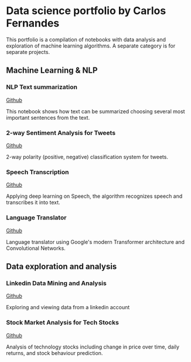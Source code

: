 # Data science portfolio by Carlos Fernandes

This portfolio is a compilation of notebooks with data analysis and exploration of machine learning algorithms. A separate category is for separate projects.

## Machine Learning & NLP

### NLP Text summarization

[Github](https://github.com/carlosfernandescrypt/carlosfernandescrypt.github.io/blob/main/notebooks/Summarizing%20texts%20with%20cosine%20similarity.ipynb)

This notebook shows how text can be summarized choosing several most important sentences from the text.

### 2-way Sentiment Analysis for Tweets

[Github](https://github.com/carlosfernandescrypt/carlosfernandescrypt.github.io/blob/main/notebooks/2-way%20Sentiment%20Analysis%20for%20Tweets.ipynb)

2-way polarity (positive, negative) classification system for tweets.

### Speech Transcription

[Github](https://github.com/carlosfernandescrypt/carlosfernandescrypt.github.io/blob/main/notebooks/Speech%20Transcriptions.ipynb)

Applying deep learning on Speech, the algorithm recognizes speech and transcribes it into text.



### Language Translator

[Github](https://github.com/carlosfernandescrypt/carlosfernandescrypt.github.io/blob/main/notebooks/Language%20Translator.ipynb)

Language translator using Google's modern Transformer architecture and Convolutional Networks.

## Data exploration and analysis

### Linkedin Data Mining and Analysis

[Github](https://github.com/carlosfernandescrypt/carlosfernandescrypt.github.io/blob/main/notebooks/Linkedin%20Data%20Mining%20and%20Analysis.ipynb)

Exploring and viewing data from a linkedin account


### Stock Market Analysis for Tech Stocks

[Github](https://github.com/carlosfernandescrypt/carlosfernandescrypt.github.io/blob/main/notebooks/Stock%20Market%20Analysis%20for%20Tech%20Stocks.ipynb)

Analysis of technology stocks including change in price over time, daily returns, and stock behaviour prediction.

